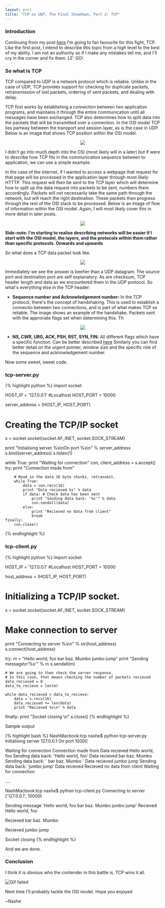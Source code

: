 ```yaml
---
layout: post
title: "TCP vs UDP, The Final Showdown, Part 2: TCP"
---
```


### Introduction
Continuing from my post [here](https://nashemncube.github.io/2017/10/27/udp-protocol.html) I'm going to fan favourite for this fight, TCP.
Like the first post, I intend to describe this topic from a high level to the best of my ability. I am not an authority so if I make any mistakes tell me, and I'll cry in the corner and fix them. LE' GO!

### So what is TCP
TCP compared to UDP is a network protocol which is reliable. Unlike in the case of UDP, TCP provides support for checking for duplicate packets, retransmission of lost packets, ordering of sent packets, and dealing with delay.

TCP first works by establishing a connection between two application programs, and maintains it through the entire communication until all messages have been exchanged. TCP also determines how to split data into the packets that will be transmitted over a connection. In the OSI model TCP lies partway between the transport and session layer, as is the case in UDP. Below is an image that shows TCP position within the OSI model.

<p align="center">
	<img src="/assets/osi-tcp.jpg">
</p>

I didn't go into much depth into the OSI (most likely will in a later) but if were to describe how TCP fits in the communication sequence between to application, we can use a simple example. 

In the case of the internet, if I wanted to access a webpage that request for that page will be processed in the application layer through most likely HTTTP. This request will then be sent to the TCP layer which will determine how to split up the data request into packets to be sent, numbers them accordingly. Packets will not necessarily take the same path through the network, but will reach the right destination. These packets then progress through the rest of the OSI stack to be processed. Below is an image of flow of information within the OSI model. Again, I will most likely cover this in more detail in later posts.

<p align="center">
	<img src="/assets/osi-flow.jpg">
</p>

**Side-note: I'm starting to realise describing networks will be easier if I start with the OSI model, the layers, and the protocols within them rather than specific protocols. Onwards and upwards**

So what does a TCP data packet look like.

<p align="center">
	<img src="/assets/tcp-packet.png">
</p>

Immediately we see the answer is beefier than a UDP datagram. The source port and destination port are self explanatory. As are checksum, TCP header length and data as we encountered them in the UDP protocol. So what's everything else in the TCP header:

- **Sequence number and Acknowledgement number:** In the TCP protocol, there's the concept of handshaking. This is used to establish a connectio between two connections, and is part of what makes TCP so reliable. The image shows an example of the handshake. Packets sent with the approriate flags set when determining this. Th

<p align="center">
	<img src="/assets/tcp-3-way-handshake.jpg">
</p>


- **NS, CWR, URG, ACK, PSH, RST, SYN, FIN:** All different flags which have a specific function. Can be better described [here](https://en.wikipedia.org/wiki/Transmission_Control_Protocol#TCP_segment_structure) Similarly you can find better detail on the urgent pointer, window size and the specific role of the sequence and acknowledgement number.

Now some sweet, sweet code.

### tcp-server.py
{% highlight python %}
import socket

HOST_IP = '127.0.0.1' #Localhost
HOST_PORT = 10000

server_address = (HOST_IP, HOST_PORT)

# Creating the TCP/IP socket
s = socket.socket(socket.AF_INET, socket.SOCK_STREAM)

print "Initialising server %s\nOn port %s\n" % server_address
s.bind(server_address)
s.listen(1)

while True:
    print "Waiting for connection"
    con, client_address = s.accept()
    try:
        print "Connection made from"

        # Read in the data 16 byte chunks, retransmit.
        while True:
            data = con.recv(16)
            print "Data recieved %s" % data
            if data: # Check data has been sent
                print "Sending data back: '%s'" % data
                con.sendall(data)
            else:
                print "Recieved no data from client"
                break
    finally:
        con.close()
{% endhighlight %}

### tcp-client.py
{% highlight python %}
import socket

HOST_IP = '127.0.0.1' #Localhost
HOST_PORT = 10000

host_address = (HOST_IP, HOST_PORT)

# Initializing a TCP/IP socket.
s = socket.socket(socket.AF_INET, socket.SOCK_STREAM)

# Make connection to server
print "Connecting to server %s\n" % str(host_address)
s.connect(host_address)

try:
    m = "Hello world, foo bar baz. Mumbo jumbo jump"
    print "Sending message\n'%s'" % m
    s.sendall(m)

    # We are going to then check the server response.
    # In this case, that means checking the number of packets recieved
    data_recieved = 0
    data_to_recieve = len(m)

    while data_recieved < data_to_recieve:
        data = s.recv(16)
        data_recieved += len(data)
        print "Recieved %s\n" % data
        

finally:
    print "Socket closing \n"
    s.close()
{% endhighlight %}

Sample output

{% highlight bash %}
NashMacbook:tcp nashe$ python tcp-server.py 
Initialising server 127.0.0.1
On port 10000

Waiting for connection
Connection made from
Data recieved Hello world, foo
Sending data back: 'Hello world, foo'
Data recieved  bar baz. Mumbo 
Sending data back: ' bar baz. Mumbo '
Data recieved jumbo jump
Sending data back: 'jumbo jump'
Data recieved 
Recieved no data from client
Waiting for connection

....

NashMacbook:tcp nashe$ python tcp-client.py 
Connecting to server ('127.0.0.1', 10000)

Sending message
'Hello world, foo bar baz. Mumbo jumbo jump'
Recieved Hello world, foo

Recieved  bar baz. Mumbo 

Recieved jumbo jump

Socket closing 
{% endhighlight %}

And we are done. 


### Conclusion 

I think it is obvious who the contender in this battle is, TCP wins it all. 

![Gif failed](https://media.giphy.com/media/aWRWTF27ilPzy/giphy.gif)

Next time I'll probably tackle the OSI model. Hope you enjoyed

~Nashe


